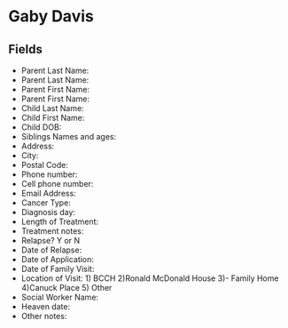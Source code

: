 # Gaby Davis

## Fields
- Parent Last Name:
- Parent Last Name:
- Parent First Name:
- Parent First Name:
- Child Last Name:
- Child First Name:
- Child DOB:
- Siblings Names and ages:
- Address:
- City: 
- Postal Code:
- Phone number:
- Cell phone number:
- Email Address:
- Cancer Type:
- Diagnosis day:
- Length of Treatment:
- Treatment notes:
- Relapse? Y or N
- Date of Relapse:
- Date of Application:
- Date of Family Visit:
- Location of Visit: 1) BCCH 2)Ronald McDonald House 3)- Family Home 4)Canuck Place 5) Other
- Social Worker Name:
- Heaven date:
- Other notes:
